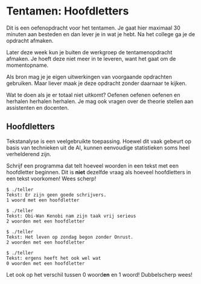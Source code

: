 # Tentamen: Hoofdletters

Dit is een oefenopdracht voor het tentamen. Je gaat hier maximaal 30 minuten aan besteden en dan lever je in wat je hebt. Na het college ga je de opdracht afmaken.

Later deze week kun je buiten de werkgroep de tentamenopdracht afmaken. Je hoeft deze niet meer in te leveren, want het gaat om de momentopname.

Als bron mag je je eigen uitwerkingen van voorgaande opdrachten gebruiken. Maar liever maak je deze opdracht zonder daarnaar te kijken.

Wat te doen als je er totaal niet uitkomt? Oefenen oefenen oefenen en herhalen herhalen herhalen. Je mag ook vragen over de theorie stellen aan assistenten en docenten.

## Hoofdletters

Tekstanalyse is een veelgebruikte toepassing. Hoewel dit vaak gebeurt op basis van technieken uit de AI, kunnen eenvoudige statistieken soms heel verhelderend zijn.

Schrijf een programma dat telt hoeveel woorden in een tekst met een hoofdletter beginnen. Dit is **niet** dezelfde vraag als hoeveel hoofdletters in een tekst voorkomen! Wees scherp!

    $ ./teller
    Tekst: Er zijn geen goede schrijvers.
    1 woord met een hoofdletter

    $ ./teller
    Tekst: Obi-Wan Kenobi nam zijn taak vrij serieus
    2 woorden met een hoofdletter

    $ ./teller
    Tekst: Het leven op zondag begon zonder Onrust.
    2 woorden met een hoofdletter

    $ ./teller
    Tekst: ergens heeft het ook wel wat
    0 woorden met een hoofdletter

Let ook op het verschil tussen 0 woord**en** en 1 woord! Dubbelscherp wees!
